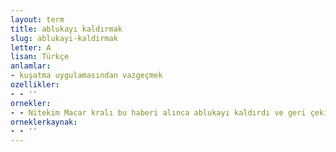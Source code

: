 ```yaml
---
layout: term
title: ablukayı kaldırmak
slug: ablukayi-kaldirmak
letter: A
lisan: Türkçe
anlamlar:
- kuşatma uygulamasından vazgeçmek
ozellikler:
- - ''
ornekler:
- - Nitekim Macar kralı bu haberi alınca ablukayı kaldırdı ve geri çekildi.
orneklerkaynak:
- - ''
---
```

